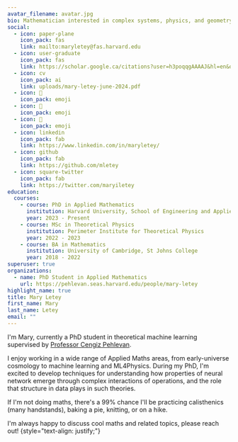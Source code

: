 ```yaml
---
avatar_filename: avatar.jpg
bio: Mathematician interested in complex systems, physics, and geometry.
social:
  - icon: paper-plane
    icon_pack: fas
    link: mailto:maryletey@fas.harvard.edu
  - icon: user-graduate
    icon_pack: fas
    link: https://scholar.google.ca/citations?user=h3poqqgAAAAJ&hl=en&oi=ao
  - icon: cv
    icon_pack: ai
    link: uploads/mary-letey-june-2024.pdf
  - icon: 🦦
    icon_pack: emoji
  - icon: 🦦
    icon_pack: emoji
  - icon: 🦦
    icon_pack: emoji
  - icon: linkedin
    icon_pack: fab
    link: https://www.linkedin.com/in/maryletey/
  - icon: github
    icon_pack: fab
    link: https://github.com/mletey
  - icon: square-twitter
    icon_pack: fab
    link: https://twitter.com/maryiletey
education:
  courses:
    - course: PhD in Applied Mathematics
      institution: Harvard University, School of Engineering and Applied Sciences
      year: 2023 - Present
    - course: MSc in Theoretical Physics
      institution: Perimeter Institute for Theoretical Physics
      year: 2022 - 2023
    - course: BA in Mathematics
      institution: University of Cambridge, St Johns College
      year: 2018 - 2022
superuser: true
organizations:
  - name: PhD Student in Applied Mathematics
    url: https://pehlevan.seas.harvard.edu/people/mary-letey
highlight_name: true
title: Mary Letey
first_name: Mary
last_name: Letey
email: ""
---
```

I'm Mary, currently a PhD student in theoretical machine learning supervised by [Professor Cengiz Pehlevan](https://pehlevan.seas.harvard.edu/people/cengiz-pehlevan).

I enjoy working in a wide range of Applied Maths areas, from early-universe cosmology to machine learning and ML4Physics. During my PhD, I'm excited to develop techniques for understanding how properties of neural network emerge through complex interactions of operations, and the role that structure in data plays in such theories. 

If I'm not doing maths, there's a 99% chance I'll be practicing calisthenics (many handstands), baking a pie, knitting, or on a hike.

I'm always happy to discuss cool maths and related topics, please reach out!
{style="text-align: justify;"}
